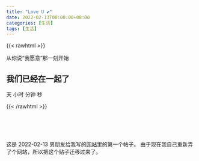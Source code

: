 ```yaml
---
title: "Love U 💕"
date: 2022-02-13T00:00:00+08:00
categories: [生活]
tags: [生活]
---
```


{{< rawhtml >}}
<div class="content">
    <p>从你说“我愿意”那一刻开始</p>
    <h2>我们已经在一起了</h2>
    <div class="timer">
        <b id="d"></b> 天 <b id="h"></b> 小时 <b id="m"></b> 分钟 <b id="s"></b> 秒
    </div>
</div>

<script>
    function timer() {
        var start = new Date('2022-01-13T13:49:00');
        var t = new Date() - start;
        var h = ~~(t / 1000 / 60 / 60 % 24);
        if (h < 10) {
            h = "0" + h;
        }
        var m = ~~(t / 1000 / 60 % 60);
        if (m < 10) {
            m = "0" + m;
        }

        var s = ~~(t / 1000 % 60);
        if (s < 10) {
            s = "0" + s;
        }
        console.log(t, start)
        document.getElementById('d').innerHTML = ~~(t / 1000 / 60 / 60 / 24);
        document.getElementById('h').innerHTML = h;
        document.getElementById('m').innerHTML = m;
        document.getElementById('s').innerHTML = s;
    }
    timer();
    setInterval(timer, 1000);
</script>
{{< /rawhtml >}}

<br><br><br><br>
这是 2022-02-13 男朋友给我写的[网站](https://twitter.com/hotjuicee/status/1492903308448518146?s=19)里的第一个帖子。
由于现在我自己重新弄了个网站，所以把这个贴子迁移过来了。